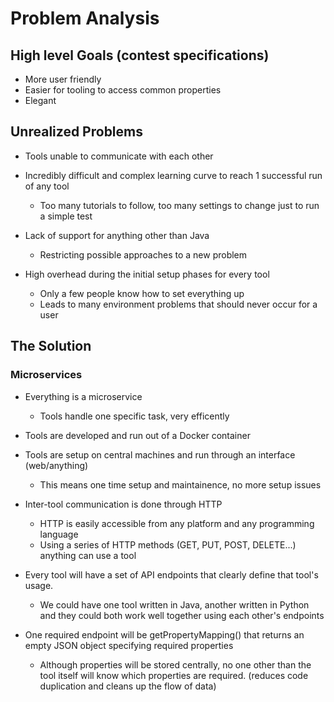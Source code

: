 # Problem Analysis

## High level Goals (contest specifications)
* More user friendly 
* Easier for tooling to access common properties
* Elegant


## Unrealized Problems
* Tools unable to communicate with each other

* Incredibly difficult and complex learning curve to reach 1 successful run of any tool
  * Too many tutorials to follow, too many settings to change just to run a simple test

* Lack of support for anything other than Java 
  * Restricting possible approaches to a new problem

* High overhead during the initial setup phases for every tool
  * Only a few people know how to set everything up
  * Leads to many environment problems that should never occur for a user

## The Solution
### Microservices

* Everything is a microservice 
  * Tools handle one specific task, very efficently

* Tools are developed and run out of a Docker container

* Tools are setup on central machines and run through an interface (web/anything)
  * This means one time setup and maintainence, no more setup issues

* Inter-tool communication is done through HTTP
  * HTTP is easily accessible from any platform and any programming language
  * Using a series of HTTP methods (GET, PUT, POST, DELETE...) anything can use a tool

* Every tool will have a set of API endpoints that clearly define that tool's usage.
  * We could have one tool written in Java, another written in Python and they could both work well together using each other's endpoints

* One required endpoint will be getPropertyMapping() that returns an empty JSON object specifying required properties
  * Although properties will be stored centrally, no one other than the tool itself will know which properties are required. (reduces code duplication and cleans up the flow of data)

